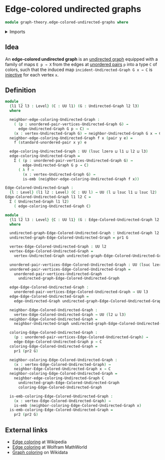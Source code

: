# Edge-colored undirected graphs

```agda
module graph-theory.edge-colored-undirected-graphs where
```

<details><summary>Imports</summary>

```agda
open import foundation.dependent-pair-types
open import foundation.embeddings
open import foundation.universe-levels
open import foundation.unordered-pairs

open import graph-theory.neighbors-undirected-graphs
open import graph-theory.undirected-graphs
```

</details>

## Idea

An **edge-colored undirected graph** is an
[undirected graph](graph-theory.undirected-graphs.md) equipped with a family of
maps `E p → X` from the edges at
[unordered pairs](foundation.unordered-pairs.md) `p` into a type `C` of colors,
such that the induced map `incident-Undirected-Graph G x → C` is
[injective](foundation.injective-maps.md) for each vertex `x`.

## Definition

```agda
module _
  {l1 l2 l3 : Level} (C : UU l1) (G : Undirected-Graph l2 l3)
  where

  neighbor-edge-coloring-Undirected-Graph :
    ( (p : unordered-pair-vertices-Undirected-Graph G) →
      edge-Undirected-Graph G p → C) →
    (x : vertex-Undirected-Graph G) → neighbor-Undirected-Graph G x → C
  neighbor-edge-coloring-Undirected-Graph f x (pair y e) =
    f (standard-unordered-pair x y) e

  edge-coloring-Undirected-Graph : UU (lsuc lzero ⊔ l1 ⊔ l2 ⊔ l3)
  edge-coloring-Undirected-Graph =
    Σ ( (p : unordered-pair-vertices-Undirected-Graph G) →
        edge-Undirected-Graph G p → C)
      ( λ f →
        (x : vertex-Undirected-Graph G) →
        is-emb (neighbor-edge-coloring-Undirected-Graph f x))

Edge-Colored-Undirected-Graph :
  {l : Level} (l1 l2 : Level) (C : UU l) → UU (l ⊔ lsuc l1 ⊔ lsuc l2)
Edge-Colored-Undirected-Graph l1 l2 C =
  Σ ( Undirected-Graph l1 l2)
    ( edge-coloring-Undirected-Graph C)

module _
  {l1 l2 l3 : Level} {C : UU l1} (G : Edge-Colored-Undirected-Graph l2 l3 C)
  where

  undirected-graph-Edge-Colored-Undirected-Graph : Undirected-Graph l2 l3
  undirected-graph-Edge-Colored-Undirected-Graph = pr1 G

  vertex-Edge-Colored-Undirected-Graph : UU l2
  vertex-Edge-Colored-Undirected-Graph =
    vertex-Undirected-Graph undirected-graph-Edge-Colored-Undirected-Graph

  unordered-pair-vertices-Edge-Colored-Undirected-Graph : UU (lsuc lzero ⊔ l2)
  unordered-pair-vertices-Edge-Colored-Undirected-Graph =
    unordered-pair-vertices-Undirected-Graph
      undirected-graph-Edge-Colored-Undirected-Graph

  edge-Edge-Colored-Undirected-Graph :
    unordered-pair-vertices-Edge-Colored-Undirected-Graph → UU l3
  edge-Edge-Colored-Undirected-Graph =
    edge-Undirected-Graph undirected-graph-Edge-Colored-Undirected-Graph

  neighbor-Edge-Colored-Undirected-Graph :
    vertex-Edge-Colored-Undirected-Graph → UU (l2 ⊔ l3)
  neighbor-Edge-Colored-Undirected-Graph =
    neighbor-Undirected-Graph undirected-graph-Edge-Colored-Undirected-Graph

  coloring-Edge-Colored-Undirected-Graph :
    (p : unordered-pair-vertices-Edge-Colored-Undirected-Graph) →
    edge-Edge-Colored-Undirected-Graph p → C
  coloring-Edge-Colored-Undirected-Graph =
    pr1 (pr2 G)

  neighbor-coloring-Edge-Colored-Undirected-Graph :
    (x : vertex-Edge-Colored-Undirected-Graph) →
    neighbor-Edge-Colored-Undirected-Graph x → C
  neighbor-coloring-Edge-Colored-Undirected-Graph =
    neighbor-edge-coloring-Undirected-Graph C
      undirected-graph-Edge-Colored-Undirected-Graph
      coloring-Edge-Colored-Undirected-Graph

  is-emb-coloring-Edge-Colored-Undirected-Graph :
    (x : vertex-Edge-Colored-Undirected-Graph) →
    is-emb (neighbor-coloring-Edge-Colored-Undirected-Graph x)
  is-emb-coloring-Edge-Colored-Undirected-Graph =
    pr2 (pr2 G)
```

## External links

- [Edge coloring](https://en.wikipedia.org/wiki/Edge_coloring) at Wikipedia
- [Edge coloring](https://mathworld.wolfram.com/EdgeColoring.html) at Wolfram
  MathWorld
- [Graph coloring](https://www.wikidata.org/entity/Q504843) on Wikidata
